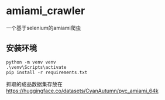 # amiami_crawler

一个基于selenium的amiami爬虫

## 安装环境

```
python -m venv venv
.\venv\Scripts\activate 
pip install -r requirements.txt
```

抓取的成品数据集存放在 https://huggingface.co/datasets/CyanAutumn/pvc_amiami_64k